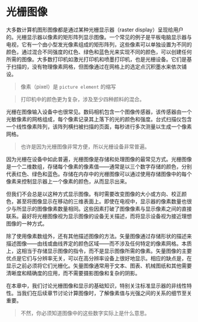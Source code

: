 # 光栅图像
大多数计算机图形图像都是通过某种光栅显示器（raster display）呈现给用户的。光栅显示器以像素的矩形阵列显示图像。一个常见的例子是平板电脑显示器与电视，它有一个由小型发光像素组成的矩形阵列，这些像素可以单独设置为不同的颜色，通过混合不同强度的红色、绿色和蓝色光来实现不同的颜色，可以创建任何所需的图像。大多数打印机如激光打印机和喷墨打印机，也是光栅设备。它们是基于扫描的，没有物理像素网格，但图像通过在网格上的选定点沉积墨水来依次铺设。

> 像素（pixel）是 `picture element` 的缩写

> 打印机中的颜色更为复杂，涉及至少四种颜料的混合。

光栅在图像输入设备中也很常见。数码相机包含一个图像传感器，该传感器由一个光敏像素的网格组成，每个像素记录其上落下的光的颜色和强度。台式扫描仪包含一个线性像素阵列，该阵列横扫被扫描的页面，每秒进行多次测量以生成一个像素网格。

> 也许是因为光栅图像非常方便，所以光栅设备非常普遍。

因为光栅在设备中如此普遍，光栅图像是存储和处理图像的最常见方式。光栅图像是一个二维数组，存储每个像素的像素值——通常是以三个数字存储的颜色，分别代表红色、绿色和蓝色。存储在内存中的光栅图像可以通过使用存储图像中的每个像素来控制显示器上一个像素的颜色，从而显示出来。

但我们不会总是以这种方式显示图像。有时需要改变图像的大小或方向、校正颜色，甚至将图像显示在移动的三维表面上。即使在电视中，显示器的像素数量也很少与所显示的图像像素数量相同。这些因素打破了图像像素与显示像素之间的直接联系。最好将光栅图像视为显示图像的设备无关描述，而将显示设备视为接近理想图像的一种方式。

除了使用像素数组外，还有其他描述图像的方法。矢量图像通过存储形状的描述来描述图像——由线或曲线界定的颜色区域——而不涉及任何特定的像素网格。本质上，这相当于存储显示图像的指令，而不是显示图像所需的像素。矢量图像的主要优点是它们与分辨率无关，可以在高分辨率设备上很好地显示。相应的缺点是，在显示之前必须将它们光栅化。矢量图像通常用于文本、图表、机械图纸和其他需要清晰度和精确度的应用，而不需要摄影图像和复杂的阴影。

在本章中，我们讨论光栅图像和显示的基础知识，特别关注标准显示器的非线性特性。当我们在后续章节讨论计算图像时，了解像素值与光强之间的关系的细节至关重要。
> 不然，你必须知道图像中的这些数字实际上是什么意思。